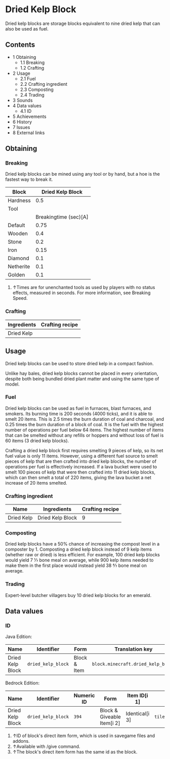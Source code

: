 # Dried Kelp Block
Dried kelp blocks are storage blocks equivalent to nine dried kelp that can also be used as fuel.

## Contents
- 1 Obtaining
	- 1.1 Breaking
	- 1.2 Crafting
- 2 Usage
	- 2.1 Fuel
	- 2.2 Crafting ingredient
	- 2.3 Composting
	- 2.4 Trading
- 3 Sounds
- 4 Data values
	- 4.1 ID
- 5 Achievements
- 6 History
- 7 Issues
- 8 External links

## Obtaining
### Breaking
Dried kelp blocks can be mined using any tool or by hand, but a hoe is the fastest way to break it.

| Block     | Dried Kelp Block      |
|-----------|-----------------------|
| Hardness  | 0.5                   |
| Tool      |                       |
|           | Breakingtime (sec)[A] |
| Default   | 0.75                  |
| Wooden    | 0.4                   |
| Stone     | 0.2                   |
| Iron      | 0.15                  |
| Diamond   | 0.1                   |
| Netherite | 0.1                   |
| Golden    | 0.1                   |

1. ↑Times are for unenchanted tools as used by players with no status effects, measured in seconds. For more information, see Breaking Speed.

### Crafting
| Ingredients | Crafting recipe |
|-------------|-----------------|
| Dried Kelp  |                 |

## Usage
Dried kelp blocks can be used to store dried kelp in a compact fashion.

Unlike hay bales, dried kelp blocks cannot be placed in every orientation, despite both being bundled dried plant matter and using the same type of model.

### Fuel
Dried kelp blocks can be used as fuel in furnaces, blast furnaces, and smokers. Its burning time is 200 seconds (4000 ticks), and it is able to smelt 20 items. This is 2.5 times the burn duration of coal and charcoal, and 0.25 times the burn duration of a block of coal. It is the fuel with the highest number of operations per fuel below 64 items. The highest number of items that can be smelted without any refills or hoppers and without loss of fuel is 60 items (3 dried kelp blocks).

Crafting a dried kelp block first requires smelting 9 pieces of kelp, so its net fuel value is only 11 items. However, using a different fuel source to smelt pieces of kelp that are then crafted into dried kelp blocks, the number of operations per fuel is effectively increased. If a lava bucket were used to smelt 100 pieces of kelp that were then crafted into 11 dried kelp blocks, which can then smelt a total of 220 items, giving the lava bucket a net increase of 20 items smelted.

### Crafting ingredient
| Name       | Ingredients      | Crafting recipe |
|------------|------------------|-----------------|
| Dried Kelp | Dried Kelp Block | 9               |

### Composting
Dried kelp blocks have a 50% chance of increasing the compost level in a composter by 1. Composting a dried kelp block instead of 9 kelp items (whether raw or dried) is less efficient. For example, 100 dried kelp blocks would yield 7 1⁄7 bone meal on average, while 900 kelp items needed to make them in the first place would instead yield 38 4⁄7 bone meal on average.

### Trading
Expert-level butcher villagers buy 10 dried kelp blocks for an emerald.

## Data values
### ID
Java Edition:

| Name             | Identifier         | Form         | Translation key                    |
|------------------|--------------------|--------------|------------------------------------|
| Dried Kelp Block | `dried_kelp_block` | Block & Item | `block.minecraft.dried_kelp_block` |

Bedrock Edition:

| Name             | Identifier         | Numeric ID | Form                       | Item ID[i 1]   | Translation key              |
|------------------|--------------------|------------|----------------------------|----------------|------------------------------|
| Dried Kelp Block | `dried_kelp_block` | `394`      | Block & Giveable Item[i 2] | Identical[i 3] | `tile.dried_kelp_block.name` |

1. ↑ID of block's direct item form, which is used in savegame files and addons.
2. ↑Available with /give command.
3. ↑The block's direct item form has the same id as the block.

